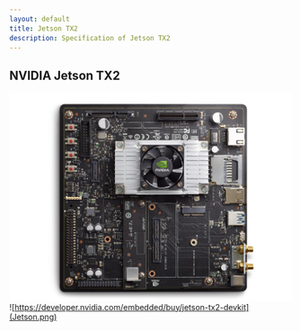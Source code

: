 ```yaml
---
layout: default
title: Jetson TX2
description: Specification of Jetson TX2
---
```


## NVIDIA Jetson TX2
![Jetson TX2](JetsonTX2.jpg)
![https://developer.nvidia.com/embedded/buy/jetson-tx2-devkit](Jetson.png)
